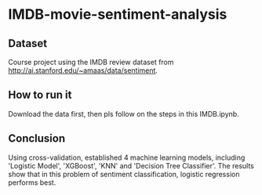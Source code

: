 # IMDB-movie-sentiment-analysis
## Dataset
Course project using the IMDB review dataset from http://ai.stanford.edu/~amaas/data/sentiment.
## How to run it
Download the data first, then pls follow on the steps in this IMDB.ipynb.
## Conclusion
Using cross-validation, established 4 machine learning models, including 'Logistic Model', 'XGBoost', 'KNN' and 'Decision Tree Classifier'. The results show that in this problem of sentiment classification, logistic regression performs best.
